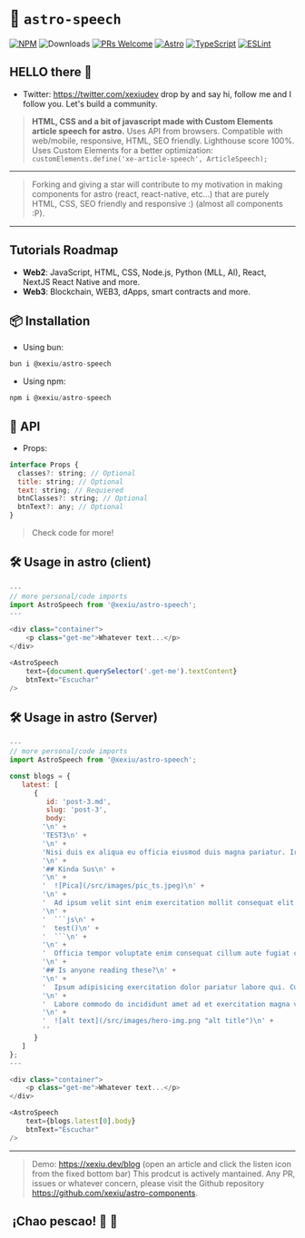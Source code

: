 # 🚀 `astro-speech`

[![NPM](https://img.shields.io/npm/v/@xexiu/astro-speech)](https://www.npmjs.com/package/@xexiu/astro-speech)
![Downloads](https://img.shields.io/npm/dt/@xexiu/astro-speech.svg)
[![PRs Welcome](https://img.shields.io/badge/PRs-welcome-brightgreen.svg)](https://github.com/xexiu/astro-components/pulls)
[![Astro](https://img.shields.io/badge/Astro-333333.svg?logo=astro)](https://astro.build)
[![TypeScript](https://img.shields.io/badge/TypeScript-333333.svg?logo=typescript)](http://www.typescriptlang.org/)
[![ESLint](https://img.shields.io/badge/ESLint-3A33D1?logo=eslint)](https://eslint.org)

## HELLO there 👋

- Twitter: <https://twitter.com/xexiudev> drop by and say hi, follow me and I follow you. Let's build a community.

> **HTML, CSS and a bit of javascript made with Custom Elements article speech for astro.** Uses API from browsers. Compatible with web/mobile, responsive, HTML, SEO friendly. Lighthouse score 100%.
> Uses Custom Elements for a better optimization: `customElements.define('xe-article-speech', ArticleSpeech);`
---
> Forking and giving a star will contribute to my motivation in making components for astro (react, react-native, etc...) that are purely HTML, CSS, SEO friendly and responsive :) (almost all components :P).
---

## Tutorials Roadmap

- **Web2**: JavaScript, HTML, CSS, Node.js, Python (MLL, AI), React, NextJS React Native and more.
- **Web3**: Blockchain, WEB3, dApps, smart contracts and more.

## 📦 Installation

- Using bun:

``` javascript
bun i @xexiu/astro-speech
```

- Using npm:

```javascript
npm i @xexiu/astro-speech
```

## 🔁 API

- Props:

```javascript
interface Props {
  classes?: string; // Optional
  title: string; // Optional
  text: string; // Requiered
  btnClasses?: string; // Optional
  btnText?: any; // Optional
}
```

> Check code for more!

## 🛠 Usage in astro (client)

```javascript
---
// more personal/code imports
import AstroSpeech from '@xexiu/astro-speech';
---

<div class="container">
    <p class="get-me">Whatever text...</p>
</div>

<AstroSpeech
    text={document.querySelector('.get-me').textContent}
    btnText="Escuchar"
/>
```

## 🛠 Usage in astro (Server)

```javascript
---
// more personal/code imports
import AstroSpeech from '@xexiu/astro-speech';

const blogs = {
   latest: [
      {
         id: 'post-3.md',
         slug: 'post-3',
         body:
        '\n' +
        'TEST3\n' +
        '\n' +
        'Nisi duis ex aliqua eu officia eiusmod duis magna pariatur. Irure laborum qui aliqua nulla esse cillum laborum aliquip nulla elit. Id id Lorem duis irure cillum culpa. Nulla sint et aliqua velit do. Nulla sit sit proident consectetur enim ullamco aliqua in reprehenderit ullamco officia.\n' +
        '\n' +
        '## Kinda Sus\n' +
        '\n' +
        '  ![Pica](/src/images/pic_ts.jpeg)\n' +
        '\n' +
        '  Ad ipsum velit sint enim exercitation mollit consequat elit mollit qui commodo aute. Laboris culpa voluptate aliquip incididunt duis. Cupidatat aliquip et sunt aute fugiat cupidatat irure voluptate. Occaecat officia et sunt.\n' +
        '\n' +
        '  ```js\n' +
        '  test()\n' +
        '  ```\n' +
        '\n' +
        '  Officia tempor voluptate enim consequat cillum aute fugiat cupidatat incididunt magna labore in commodo. Eiusmod nostrud non deserunt. Incididunt excepteur pariatur magna. Proident aute ad in velit labore enim sit cillum ad mollit proident et qui. Esse sunt ullamco ullamco ipsum enim eu esse id eu exercitation laboris magna Lorem. Anim nostrud officia anim velit do exercitation labore mollit excepteur excepteur ex.\n' +
        '\n' +
        '## Is anyone reading these?\n' +
        '\n' +
        '  Ipsum adipisicing exercitation dolor pariatur labore qui. Culpa cupidatat ea elit eiusmod tempor ea qui dolor Lorem laborum adipisicing. Ad ea laboris qui cupidatat deserunt culpa. Nulla ex velit adipisicing proident fugiat deserunt sunt eu adipisicing sint incididunt quis qui. Nulla fugiat labore duis ullamco reprehenderit excepteur laboris tempor ullamco aliquip laborum aliqua. Est tempor nisi magna ut elit pariatur commodo.\n' +
        '\n' +
        '  Labore commodo do incididunt amet ad et exercitation magna veniam veniam aute laboris excepteur occaecat Lorem. Fugiat in magna commodo magna nulla eu. Fugiat nulla aliqua sunt duis enim irure aliquip fugiat aliqua Lorem ad tempor incididunt proident incididunt. Labore fugiat tempor esse cillum voluptate culpa anim sunt consequat. Ipsum minim nostrud laborum sit aliquip duis officia consequat est. Fugiat mollit elit nulla. Sit minim est elit labore. Sunt eu pariatur pariatur ut deserunt nulla labore in non sit tempor voluptate ex.\n' +
        '\n' +
        '  ![alt text](/src/images/hero-img.png "alt title")\n' +
        ''
      }
   ]
};
---

<div class="container">
    <p class="get-me">Whatever text...</p>
</div>

<AstroSpeech
    text={blogs.latest[0].body}
    btnText="Escuchar"
/>
```

---
> Demo: <https://xexiu.dev/blog> (open an article and click the listen icon from the fixed bottom bar)
> This prodcut is actively mantained. Any PR, issues or whatever concern, please visit the Github repository <https://github.com/xexiu/astro-components>.

##  ¡Chao pescao! 👋 🐠
